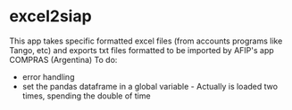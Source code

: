 # excel2siap
This app takes specific formatted excel files (from accounts programs like Tango, etc) and exports txt files formatted to be imported by AFIP's app COMPRAS (Argentina)
To do:
  * error handling
  * set the pandas dataframe in a global variable - Actually is loaded two times, spending the double of time
